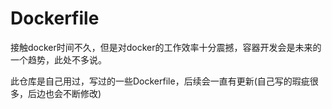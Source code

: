 # Dockerfile

接触docker时间不久，但是对docker的工作效率十分震撼，容器开发会是未来的一个趋势，此处不多说。

此仓库是自己用过，写过的一些Dockerfile，后续会一直有更新(自己写的瑕疵很多，后边也会不断修改)
